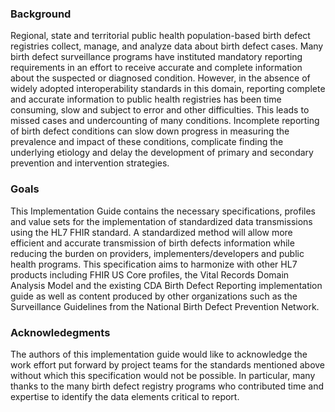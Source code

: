 ### Background

Regional, state and territorial public health population-based birth defect registries collect, manage, and analyze data about birth defect cases. Many birth defect surveillance programs have instituted mandatory reporting requirements in an effort to receive accurate and complete information about the suspected or diagnosed condition. However, in the absence of widely adopted interoperability standards in this domain, reporting complete and accurate information to public health registries has been time consuming, slow and subject to error and other difficulties. This leads to missed cases and undercounting of many conditions. Incomplete reporting of birth defect conditions can slow down progress in measuring the prevalence and impact of these conditions, complicate finding the underlying etiology and delay the development of primary and secondary prevention and intervention strategies.

### Goals
This Implementation Guide contains the necessary specifications, profiles and value sets for the implementation of standardized data transmissions using the HL7 FHIR standard. A standardized method will allow more efficient and accurate transmission of birth defects information while reducing the burden on providers, implementers/developers and public health programs.
This specification aims to harmonize with other HL7 products including FHIR US Core profiles, the Vital Records Domain Analysis Model and the existing CDA Birth Defect Reporting implementation guide as well as content produced by other organizations such as the Surveillance Guidelines from the National Birth Defect Prevention Network. 

### Acknowledegments
The authors of this implementation guide would like to acknowledge the work effort put forward by project teams for the standards mentioned above without which this specification would not be possible. In particular, many thanks to the many birth defect registry programs who contributed time and expertise to identify the data elements critical to report.


